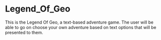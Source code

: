 # Legend_Of_Geo

This is the Legend Of Geo, a text-based adventure game. The user will be able to go on choose your own adventure based on text options that will be presented to them.
